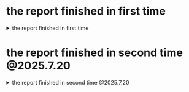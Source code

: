 # the report finished in first time

<details>
<summary> the report finished in first time</summary>

## 3.4

> Note how the mix of different types of instructions vary between benchmarks. Record the mix
> for each benchmark. (Remember: Do not provide raw dumps. A good way to visualize this kind
> of data would be a bar graph.) Which benchmark has the highest arithmetic intensity? Which
> benchmark seems most likely to be memory bound? Which benchmark seems most likely to be
> dependent on branch predictor performance?

> multiply这个benchmark的计算强度最高；
> 因为在roofline模型中，越低的计算强度越有可能会在脊点的左侧，即是memory bound。因此，先计算一下(计算指令/存储加载指令)，median这个benchmark为31.845/32.147=0.9906; towers这个benchmark为41.702÷42.197=0.9882. 所以，结论为towers
> median这个benchmark最有可能依赖branch predictor，因为这个benchmark中的branch/jump指令占比最高，最容易受branch predictor影响

![image](https://img2023.cnblogs.com/blog/1481923/202312/1481923-20231210230343287-853321160.png)

![image](https://img2023.cnblogs.com/blog/1481923/202312/1481923-20231210230359918-133253899.png)

## 3.5

> Consider the results gathered from the RV32 1-stage processor. Suppose you were to design a
> new machine such that the average CPI of loads and stores is 2 cycles, integer arithmetic
> instructions take 1 cycle, and other instructions take 1.5 cycles on average. What is the overall
> CPI of the machine for each benchmark?

dhrystone这个benchmark在RV32 1stage processor的结果：

```
Stats:

CPI          : 1.000
IPC          : 1.000
Cycles       : 245738
Instructions : 245739
Bubbles      : 0

Instruction Breakdown:
% Arithmetic  : 40.379 %
% Ld/St       : 35.324 %
% Branch/Jump : 23.757 %
% Misc.       : 0.541 %

```

这里INST=245739, arithmetic占40.379%，约为99227条arithmetic指令; 同理，ld/st约为86804条指令，branch/jump约为58380条指令, misc约为1329条指令

在新的CPI条件下，大约$cycles=99227*1 + 86804*2+ 58380*1.5 + 1329*1.5=362398$，这样CPI=362398/245739=1.475

> What is the relative performance for each benchmark if loads/stores are sped up to have an
> average CPI of 1? Is this still a worthwhile modification if it means that the cycle time increases
> 30%? Is it worthwhile for all benchmarks or only a subset? Explain.

那么时钟周期的计算公式改为：
$cycles=99227*1 + 86804*1+ 58380*1.5 + 1329*1.5=275594$，这样CPI=275594/245739=1.121

如果时钟周期的时间增加30%，可以计算一下275594*1.3 - 362398 = −4125.8，因此可以得知虽然减少了时间周期数，但增加了时钟时间，经过转换计算，总体的执行时间应该是可以降低的，因此是值得在增加30%时钟时间条件下，加速ld/st指令的CPI到1的。

至于其他的benchmark，也可以采取相同的计算方法来回答3.5

## 3.6

**SETTING1**

* full bypass
* 5stage

![image](https://img2023.cnblogs.com/blog/1481923/202312/1481923-20231211163006864-1491524531.png)
![image](https://img2023.cnblogs.com/blog/1481923/202312/1481923-20231211163107146-422676273.png)
![image](https://img2023.cnblogs.com/blog/1481923/202312/1481923-20231211163140597-1167355050.png)

**SETTING2**

* interlock
* 5stage
  ![image](https://img2023.cnblogs.com/blog/1481923/202312/1481923-20231211223612826-1877777509.png)

> How does full bypassing perform
> compared to full interlocking? If adding full bypassing would hurt the cycle time of the processor
> by 25%, would it be worth it? Argue your case quantitatively.

因为full interlock和full bypass都是在相同的处理器中进行测试，因此时钟周期的时间是相等的，那么直接比较cycles：
全互锁的Cycles数值:

Dhrystone: 481129
Median: 30490
Multiply: 94867
Qsort: 456100
Rsort: 869612
Towers: 30930
Vvadd: 21906
全旁路的Cycles数值:

Dhrystone: 321955
Median: 24274
Multiply: 78291
Qsort: 335258
Rsort: 405558
Towers: 23604
Vvadd: 16578
现在，我们比较这两组数据来看哪一组的Cycles数值更低：

Dhrystone：全旁路较低。
Median：全旁路较低。
Multiply：全旁路较低。
Qsort：全旁路较低。
Rsort：全旁路较低。
Towers：全旁路较低。
Vvadd：全旁路较低。

对于其他指标：
CPI（Clock Cycles per Instruction）：全旁路的测试中，CPI普遍较低，这表示每条指令需要更少的时钟周期来完成。这是因为全旁路减少了由于数据冒险导致的暂停。

IPC（Instructions per Cycle）：全旁路的IPC值普遍较高，表明每个时钟周期内完成的指令数更多。这是高效流水线操作的直接结果，减少了因数据依赖导致的等待。

Cycles（总时钟周期数）：尽管总指令数相似，但全旁路在大多数测试中展示了更少的总时钟周期数，这表明整体上执行更快。

Bubbles（气泡数）：全旁路技术的测试中，气泡数通常较低，这表明因数据冒险导致的暂停更少。
**因此得出结论：full bypass性能更好**

如果full bypass使得cycle time增加25%，那么可以再次计算一下等效耗时

1. dhrystone:
   321955 * 1.25 - 481129 = -78,685.25
2. median:
   24274 * 1.25 - 30490 = -147.5
3. multiply:
   78291 * 1.25 - 94867 = 2,996.75
4. qsort:
   335258 * 1.25 - 456100 = -37,027.5
5. rsort:
   405558 *1.25 - 869612 = -362,664.5
6. towers:
   23604 * 1.25 - 30930 = -1,425
7. vvadd:
   16578 * 1.25 - 21906 = -1,183.5

**因此，结论是值得的**

## 3.7

![image](https://img2023.cnblogs.com/blog/1481923/202312/1481923-20231212205811664-269993862.png)
增加指令数量的比较为：

> What percentages of the instruction mix do the various types of load and store instructions make
> up? Evaluate the new design in terms of the percentage increase in the number of instructions
> that will have to be executed. Which design would you advise your employer to adopt? Justify
> your position quantitatively.

图中，黄色Ld/St指令是各类load store指令的占比；
根据所提出的设计，这些non zero offset的LD/ST指令会被分成两个指令。
原始设计是5stage，新的设计为4stage，指令数量增加了，每个stage的cycle并没有减少（因为仍然要与最慢的mem这个stage的cycle time对齐。
由于是流水线处理器设计，所以每一个cycle完成一条指令，第一条指令的latency由5减少为4，但是后续指令仍然是每一个cycle完成一条。
指令数量的增加，明显增加了总周期数量，因此新的设计看起来并没有比5stage这种旧的设计好。

但是，如果可以增加一个解码器，那么在一个时钟周期内可以发射两条指令，一条指令是alu(比如计算non zero offset)，不涉及mem的，另一条是只设计mem(已经把non zero offset计算好了，可以直接读mem)，而不涉及alu的。这样，在理想情况下可以抵消掉non zero offset所增加的指令数量，带来的总周期数增加。
![image](https://img2023.cnblogs.com/blog/1481923/202312/1481923-20231212231201258-765841504.png)

</details>

# the report finished in second time @2025.7.20

<details>
<summary>the report finished in second time @2025.7.20</summary>

first settle the environment according to the instruction, then start off with chapter 3.4. run each benchmark with 1stage process simulation, along with tracer.py generating the statistics.

## 3.4

> Note how the mix of different types of instructions vary between benchmarks. Record the mix for each benchmark. (Remember: Do not provide raw dumps. A good way to visualize this kind of  data  would  be  a  bar  graph.)  Which  benchmark  has  the  highest  arithmetic  intensity?  Which benchmark seems most likely to be memory bound? Which benchmark seems most likely to be dependent on branch predictor performance?

<details>
<summary>the simulation report is</summary>

```
vvadd
Stats:

CPI          : 1.000
IPC          : 1.000
Cycles       : 12955
Instructions : 12956
Bubbles      : 0

Instruction Breakdown:
% Arithmetic  : 45.878 %
% Ld/St       : 30.573 %
% Branch/Jump : 22.468 %
% Misc.       : 1.081 %
% non_zero_Offset LD  : 7.402 %
% non_zero_Offset_ST  : 2.061 %



towers
Stats:

CPI          : 1.000
IPC          : 1.000
Cycles       : 19612
Instructions : 19613
Bubbles      : 0

Instruction Breakdown:
% Arithmetic  : 41.702 %
% Ld/St       : 42.197 %
% Branch/Jump : 15.388 %
% Misc.       : 0.714 %
% non_zero_Offset LD  : 16.515 %
% non_zero_Offset_ST  : 14.516 %

rsort
Stats:

CPI          : 1.000
IPC          : 1.000
Cycles       : 375222
Instructions : 375223
Bubbles      : 0

Instruction Breakdown:
% Arithmetic  : 59.580 %
% Ld/St       : 34.870 %
% Branch/Jump : 4.398 %
% Misc.       : 1.152 %
% non_zero_Offset LD  : 8.120 %
% non_zero_Offset_ST  : 5.010 %


qsort
Stats:

CPI          : 1.000
IPC          : 1.000
Cycles       : 236620
Instructions : 236621
Bubbles      : 0

Instruction Breakdown:
% Arithmetic  : 38.382 %
% Ld/St       : 31.471 %
% Branch/Jump : 29.825 %
% Misc.       : 0.322 %
% non_zero_Offset LD  : 13.253 %
% non_zero_Offset_ST  : 4.059 %

multiply
Stats:

CPI          : 1.000
IPC          : 1.000
Cycles       : 50619
Instructions : 50620
Bubbles      : 0

Instruction Breakdown:
% Arithmetic  : 63.151 %
% Ld/St       : 4.883 %
% Branch/Jump : 31.618 %
% Misc.       : 0.348 %
% non_zero_Offset LD  : 1.588 %
% non_zero_Offset_ST  : 0.626 %


median
Stats:

CPI          : 1.000
IPC          : 1.000
Cycles       : 17173
Instructions : 17174
Bubbles      : 0

Instruction Breakdown:
% Arithmetic  : 31.845 %
% Ld/St       : 32.147 %
% Branch/Jump : 35.193 %
% Misc.       : 0.815 %
% non_zero_Offset LD  : 15.366 %
% non_zero_Offset_ST  : 1.508 %


dhrystone
Stats:

CPI          : 1.000
IPC          : 1.000
Cycles       : 245738
Instructions : 245739
Bubbles      : 0

Instruction Breakdown:
% Arithmetic  : 40.379 %
% Ld/St       : 35.324 %
% Branch/Jump : 23.757 %
% Misc.       : 0.541 %
% non_zero_Offset LD  : 13.904 %
% non_zero_Offset_ST  : 10.081 %
```

</details>
<details>
<summary>the bar graph related to this data</summary>

![image](https://img2024.cnblogs.com/blog/1481923/202507/1481923-20250720120059032-467246977.png)

</details>

since `the highest arithmetic intensity` depends on $number of arithmetic insts / number of insts related to memory operations$, thus multiply benchmark has `highest arithmetic intensity`

the more insts related to memory operations, the more likely memory bound it seems to be. thus towers benchmark seems most likely to be memory bound.

the more branch/jump insts it has, the more likely it is dependent on branch predicator

## 3.5

> Consider  the  results  gathered  from  the  RV32  1-stage  processor.  Suppose  you  were  to  design  a new  machine  such  that  the  average  CPI  of  loads  and  stores  is  2  cycles,  integer arithmetic instructions take 1 cycle, and other instructions take 1.5 cycles on average. What is the overall CPI of the machine for each benchmark?

<details>
<summary>answer</summary>

---

### 🔧 Context Recap

You said:

> The statistics data is gathered from an RV32 1-stage processor, where CPI = 1 for all instructions.

You’re now designing a **new machine** with:

* **Arithmetic** = 1.0 cycle
* **Load/Store (Ld/St)** = 2.0 cycles
* **Other instructions (Branch + Misc)** = 1.5 cycles

The question is:

> Given the instruction breakdown percentages, what would be the new average CPI for each benchmark?

---

### 🧠 Step-by-Step Thought Process

#### **Step 1: Understand what the instruction breakdown percentages mean**

You provided, for each benchmark, the percentage of instructions that are:

* Arithmetic
* Load/Store (Ld/St)
* Branch/Jump
* Misc.

These are **mutually exclusive categories**, and together they add up to \~100%.

So for each benchmark, we can use this data to weight the execution time per instruction type.

---

#### **Step 2: Map execution time per instruction type on the new machine**

| Instruction Type | Latency (in cycles) on New Machine |
| ---------------- | ---------------------------------- |
| Arithmetic       | 1.0                                |
| Ld/St            | 2.0                                |
| Branch/Jump      | 1.5                                |
| Misc.            | 1.5                                |

Why branch/misc is grouped:

* The problem says “other instructions take 1.5 cycles on average,” so we combine `Branch/Jump` and `Misc.` into one category with cost 1.5.

---

#### **Step 3: Use the weighted average CPI formula**

The formula is:

$$
\text{CPI}_{\text{new}} = \frac{
    \%_{\text{arith}} \cdot 1.0 +
    \%_{\text{ldst}} \cdot 2.0 +
    (\%_{\text{branch}} + \%_{\text{misc}}) \cdot 1.5
}{100}
$$

This gives you:

* Total cycles per 100 instructions (since percentages are out of 100)
* Dividing by 100 gives the **average cycles per instruction (CPI)**

---

#### **Step 4: Apply the formula to each benchmark**

Let's do an example manually:

##### 🧪 Example: `vvadd`

From your data:

* Arithmetic: 45.878%
* Ld/St: 30.573%
* Branch/Jump: 22.468%
* Misc.: 1.081%

$$
\text{CPI}_{vvadd} = \frac{
(45.878 \cdot 1.0) + (30.573 \cdot 2.0) + ((22.468 + 1.081) \cdot 1.5)
}{100}
= \frac{45.878 + 61.146 + 35.325}{100} = \frac{142.349}{100} = 1.423
$$

✅ This gives a new CPI of **1.423** for `vvadd`.

I repeated this computation for each benchmark program using the data and same formula.

---

#### **Step 5: Summarize the results**

Here’s what we get:

| Benchmark           | Arithmetic % | Ld/St % | Branch+Misc % | New CPI (calc) |
| ------------------- | ------------ | ------- | ------------- | -------------- |
| **vvadd**     | 45.878       | 30.573  | 23.549        | 1.423          |
| **towers**    | 41.702       | 42.197  | 16.102        | 1.502          |
| **rsort**     | 59.580       | 34.870  | 5.550         | 1.376          |
| **qsort**     | 38.382       | 31.471  | 30.147        | 1.465          |
| **multiply**  | 63.151       | 4.883   | 31.966        | 1.209          |
| **median**    | 31.845       | 32.147  | 36.008        | 1.502          |
| **dhrystone** | 40.379       | 35.324  | 24.298        | 1.475          |

Benchmarks with:

* **More arithmetic and fewer Ld/St** → lower CPI (e.g. `multiply`, `rsort`)
* **More memory and branch** → higher CPI (e.g. `median`, `towers`)

---

</details>

> What  is  the  relative  performance  for  each  benchmark  if  loads/stores  are  sped  up  to  have  an average CPI of 1?Is this still a worthwhile modification if it means that the cycle time increases 30%? Is it worthwhile for all benchmarks or only a subset? Explain.

<details>
<summary>answer
</summary>

speedup is a reflection on relative performance

speedup = old execution time / new execution time.

execution time = insts count x cpi x cycle time. since for each benchmark, inits count and cycle time is unchanged, we get speedup = old cpi / new cpi

**for exmaple**:

```
towers
Stats:

CPI          : 1.000
IPC          : 1.000
Cycles       : 19612
Instructions : 19613
Bubbles      : 0

Instruction Breakdown:
% Arithmetic  : 41.702 %
% Ld/St       : 42.197 %
% Branch/Jump : 15.388 %
% Misc.       : 0.714 %
% non_zero_Offset LD  : 16.515 %
% non_zero_Offset_ST  : 14.516 %
```

speedup of towers = (41.7 x 1 + 42.197 x 2 + (15.388+0.714) x 1.5) / (41.7 x 1 + 42.197 x 1 + (15.388+0.714) x 1.5)  = 150.247 / 108.05   = 1.3905

consider optimizing the ld/st inst has an average cpi of 1 but with cycle time increasing 30%. we get the `relative speedup with 30% slower clock`

we have the new speedup of towers = old cpi x old cyctime / new cpi x new cyctime = 150.247 x 1 / 108.05 x 1.3 = 1.069 (this calculation reflects we have 30% slower clock if optimize ld/st inst to 1cycle )

apply to all benchmarks, we get the result as following:

| **Benchmark** | **Original CPI** | **Optimized CPI** | **Relative Speedup (no penalty)** | **Relative Speedup (with 30% slower clock)** |
| ------------------- | ---------------------- | ----------------------- | --------------------------------------- | -------------------------------------------------- |
| **vvadd**     | 1.423                  | 1.118                   | 1.274                                   | 0.980                                              |
| **towers**    | 1.502                  | 1.081                   | 1.391                                   | **1.070**                                    |
| **rsort**     | 1.376                  | 1.028                   | 1.339                                   | **1.030**                                    |
| **qsort**     | 1.465                  | 1.151                   | 1.273                                   | 0.980                                              |
| **multiply**  | 1.209                  | 1.160                   | 1.042                                   | ❌ 0.802                                           |
| **median**    | 1.502                  | 1.180                   | 1.272                                   | 0.979                                              |
| **dhrystone** | 1.475                  | 1.122                   | 1.315                                   | **1.012**                                    |

according to the result, it's not worthwhile(if we have to slow 30% clock to acquire optimization in cpi of ld/st inst ) if last column has speedup lower than 1.

</details>

## 3.6

> Record the CPI values for all benchmarks. Are they what you expected?

<details>
<summary>default config: with full bypass enabled</summary>

```
(/home/tangke/cs152/chipyard/.conda-env) tangke@tangke:~/cs152/chipyard-cs152-sp23/sims/verilator$ ${SCRIPTS}/tracer.py output/chipyard.TestHarness.Sodor5StageConfig/vvadd.out 

Stats:

CPI          : 1.352
IPC          : 0.740
Cycles       : 16578
Instructions : 12264
Bubbles      : 4315

Instruction Breakdown:
% Arithmetic  : 47.472 %
% Ld/St       : 29.460 %
% Branch/Jump : 21.926 %
% Misc.       : 1.142 %
% non_zero_Offset LD  : 6.401 %
% non_zero_Offset_ST  : 2.177 %


(/home/tangke/cs152/chipyard/.conda-env) tangke@tangke:~/cs152/chipyard-cs152-sp23/sims/verilator$ ${SCRIPTS}/tracer.py output/chipyard.TestHarness.Sodor5StageConfig/towers.out 

Stats:

CPI          : 1.250
IPC          : 0.800
Cycles       : 23604
Instructions : 18877
Bubbles      : 4728

Instruction Breakdown:
% Arithmetic  : 42.544 %
% Ld/St       : 41.935 %
% Branch/Jump : 14.780 %
% Misc.       : 0.742 %
% non_zero_Offset LD  : 16.205 %
% non_zero_Offset_ST  : 15.082 %

(/home/tangke/cs152/chipyard/.conda-env) tangke@tangke:~/cs152/chipyard-cs152-sp23/sims/verilator$ ${SCRIPTS}/tracer.py output/chipyard.TestHarness.Sodor5StageConfig/rsort.out 

Stats:

CPI          : 1.083
IPC          : 0.923
Cycles       : 405558
Instructions : 374484
Bubbles      : 31075

Instruction Breakdown:
% Arithmetic  : 59.661 %
% Ld/St       : 34.844 %
% Branch/Jump : 4.340 %
% Misc.       : 1.155 %
% non_zero_Offset LD  : 8.089 %
% non_zero_Offset_ST  : 5.020 %

(/home/tangke/cs152/chipyard/.conda-env) tangke@tangke:~/cs152/chipyard-cs152-sp23/sims/verilator$ ${SCRIPTS}/tracer.py output/chipyard.TestHarness.Sodor5StageConfig/qsort.out

Stats:

CPI          : 1.421
IPC          : 0.704
Cycles       : 335258
Instructions : 235998
Bubbles      : 99261

Instruction Breakdown:
% Arithmetic  : 38.448 %
% Ld/St       : 31.403 %
% Branch/Jump : 29.826 %
% Misc.       : 0.323 %
% non_zero_Offset LD  : 13.212 %
% non_zero_Offset_ST  : 4.070 %

(/home/tangke/cs152/chipyard/.conda-env) tangke@tangke:~/cs152/chipyard-cs152-sp23/sims/verilator$ ${SCRIPTS}/tracer.py output/chipyard.TestHarness.Sodor5StageConfig/multiply.out 

Stats:

CPI          : 1.565
IPC          : 0.639
Cycles       : 78291
Instructions : 50024
Bubbles      : 28268

Instruction Breakdown:
% Arithmetic  : 63.791 %
% Ld/St       : 4.238 %
% Branch/Jump : 31.619 %
% Misc.       : 0.352 %
% non_zero_Offset LD  : 1.255 %
% non_zero_Offset_ST  : 0.634 %

(/home/tangke/cs152/chipyard/.conda-env) tangke@tangke:~/cs152/chipyard-cs152-sp23/sims/verilator$ ${SCRIPTS}/tracer.py output/chipyard.TestHarness.Sodor5StageConfig/median.out 

Stats:

CPI          : 1.469
IPC          : 0.681
Cycles       : 24274
Instructions : 16523
Bubbles      : 7752

Instruction Breakdown:
% Arithmetic  : 32.470 %
% Ld/St       : 31.405 %
% Branch/Jump : 35.278 %
% Misc.       : 0.847 %
% non_zero_Offset LD  : 14.967 %
% non_zero_Offset_ST  : 1.568 %

(/home/tangke/cs152/chipyard/.conda-env) tangke@tangke:~/cs152/chipyard-cs152-sp23/sims/verilator$ ${SCRIPTS}/tracer.py output/chipyard.TestHarness.Sodor5StageConfig/dhrystone.out 

Stats:

CPI          : 1.323
IPC          : 0.756
Cycles       : 321955
Instructions : 243390
Bubbles      : 78566

Instruction Breakdown:
% Arithmetic  : 40.531 %
% Ld/St       : 35.198 %
% Branch/Jump : 23.725 %
% Misc.       : 0.546 %
% non_zero_Offset LD  : 13.805 %
% non_zero_Offset_ST  : 10.178 %
```

</details>

I dive into the absolute count of arithmetic insts in the first place. for `vvadd` benchmark, it has $12956×0.45878 = 5943.95368 $ arithmetic insts in 1-stage processor. but $12264×0.47472 = 5821.96608 $ arithmetic insts in 5-stage processor. besides, count of total instructions has changed between 1-stage and 5-stage in the same benchmark.
Specifically, pipelined processor has to insert some NOP to avoid hazard that cannot be dealt with by bypass, leading to more total number of instructions. but regarding to `vvadd` benchmark, the 5-stage processor has 12264 total insts which is lower than 12956 total insts in 1-stage. **the result is really weired and far from what i expected**

> Now  disable  full  bypassing  in consts.scala,  and  re-run  the  build  (check  that  your  Chisel  code recompiles).Record  the  new  CPI  values  for  all  benchmarks.  How  does  full  bypassing perform compared to full interlocking?

<details>
<summary>with full bypass disabled</summary>

```
(/home/tangke/cs152/chipyard/.conda-env) tangke@tangke:~/cs152/chipyard-cs152-sp23/sims/verilator$ ${SCRIPTS}/tracer.py output/chipyard.TestHarness.Sodor5StageConfig/vvadd.out 

Stats:

CPI          : 1.839
IPC          : 0.544
Cycles       : 21906
Instructions : 11912
Bubbles      : 9995

Instruction Breakdown:
% Arithmetic  : 48.212 %
% Ld/St       : 28.601 %
% Branch/Jump : 22.011 %
% Misc.       : 1.175 %
% non_zero_Offset LD  : 5.725 %
% non_zero_Offset_ST  : 2.241 %

(/home/tangke/cs152/chipyard/.conda-env) tangke@tangke:~/cs152/chipyard-cs152-sp23/sims/verilator$ ${SCRIPTS}/tracer.py output/chipyard.TestHarness.Sodor5StageConfig/towers.out 

Stats:

CPI          : 1.672
IPC          : 0.598
Cycles       : 30930
Instructions : 18503
Bubbles      : 12428

Instruction Breakdown:
% Arithmetic  : 43.009 %
% Ld/St       : 41.647 %
% Branch/Jump : 14.587 %
% Misc.       : 0.757 %
% non_zero_Offset LD  : 15.965 %
% non_zero_Offset_ST  : 15.387 %

(/home/tangke/cs152/chipyard/.conda-env) tangke@tangke:~/cs152/chipyard-cs152-sp23/sims/verilator$ ${SCRIPTS}/tracer.py output/chipyard.TestHarness.Sodor5StageConfig/rsort.out 

Stats:

CPI          : 2.323
IPC          : 0.430
Cycles       : 869612
Instructions : 374344
Bubbles      : 495269

Instruction Breakdown:
% Arithmetic  : 59.695 %
% Ld/St       : 34.807 %
% Branch/Jump : 4.343 %
% Misc.       : 1.155 %
% non_zero_Offset LD  : 8.067 %
% non_zero_Offset_ST  : 5.022 %

(/home/tangke/cs152/chipyard/.conda-env) tangke@tangke:~/cs152/chipyard-cs152-sp23/sims/verilator$ ${SCRIPTS}/tracer.py output/chipyard.TestHarness.Sodor5StageConfig/qsort.out 

Stats:

CPI          : 1.935
IPC          : 0.517
Cycles       : 456100
Instructions : 235665
Bubbles      : 220436

Instruction Breakdown:
% Arithmetic  : 38.475 %
% Ld/St       : 31.363 %
% Branch/Jump : 29.839 %
% Misc.       : 0.323 %
% non_zero_Offset LD  : 13.189 %
% non_zero_Offset_ST  : 4.076 %

(/home/tangke/cs152/chipyard/.conda-env) tangke@tangke:~/cs152/chipyard-cs152-sp23/sims/verilator$ ${SCRIPTS}/tracer.py output/chipyard.TestHarness.Sodor5StageConfig/multiply.out 

Stats:

CPI          : 1.910
IPC          : 0.524
Cycles       : 94867
Instructions : 49663
Bubbles      : 45205

Instruction Breakdown:
% Arithmetic  : 64.136 %
% Ld/St       : 3.870 %
% Branch/Jump : 31.639 %
% Misc.       : 0.354 %
% non_zero_Offset LD  : 1.065 %
% non_zero_Offset_ST  : 0.638 %

(/home/tangke/cs152/chipyard/.conda-env) tangke@tangke:~/cs152/chipyard-cs152-sp23/sims/verilator$ medi^C
(/home/tangke/cs152/chipyard/.conda-env) tangke@tangke:~/cs152/chipyard-cs152-sp23/sims/verilator$ ${SCRIPTS}/tracer.py output/chipyard.TestHarness.Sodor5StageConfig/median.out 

Stats:

CPI          : 1.888
IPC          : 0.530
Cycles       : 30490
Instructions : 16146
Bubbles      : 14345

Instruction Breakdown:
% Arithmetic  : 32.726 %
% Ld/St       : 30.862 %
% Branch/Jump : 35.544 %
% Misc.       : 0.867 %
% non_zero_Offset LD  : 14.679 %
% non_zero_Offset_ST  : 1.604 %

(/home/tangke/cs152/chipyard/.conda-env) tangke@tangke:~/cs152/chipyard-cs152-sp23/sims/verilator$ ${SCRIPTS}/tracer.py output/chipyard.TestHarness.Sodor5StageConfig/dhrystone.out 

Stats:

CPI          : 1.986
IPC          : 0.504
Cycles       : 481129
Instructions : 242303
Bubbles      : 238827

Instruction Breakdown:
% Arithmetic  : 40.631 %
% Ld/St       : 35.092 %
% Branch/Jump : 23.729 %
% Misc.       : 0.549 %
% non_zero_Offset LD  : 13.735 %
% non_zero_Offset_ST  : 10.224 %

```

</details>

Under the hypothesis of with and without full bypass running on the same 5-stage processor have the same clock time, `Execution time = Instructions x CPI`.
Collect the result as follow:

**full bypass / full interlock recorded in chart**

| benchmark | insts         | cpi         | execution time        |
| --------- | ------------- | ----------- | --------------------- |
| vvadd     | 12264/11912   | 1.352/1.839 | 16580.9/21906.1       |
| towers    | 18877/18503   | 1.250/1.672 | 23596.25/30937.0      |
| rsort     | 374484/374344 | 1.083/2.323 | 405566.172/869601.112 |
| qsort     | 235998/235665 | 1.421/1.935 | 335353.1/456011.775   |
| multiply  | 50024/49663   | 1.565/1.910 | 78287.56/94856.33     |
| median    | 16523/16146   | 1.469/1.888 | 24272.287/30483.648   |
| dhrystone | 243390/242303 | 1.323/1.986 | 322004.97/481213.758  |

compared to the full bypass disabled, enabling the full bypass can outperform markedly, in the context of Execution time. And cycles for each instruction is more since there are more stalls in pipeline without bypass.

> If adding full bypassing would hurt the cycle time of the processor by 25%, would it be worth it? Argue your case quantitatively.

assuming the count of instruction unchanged, if full bypass increase cycle time by 25%:

vvadd takes 20725, towers takes 29495, rsort takes 506957, qsort takes 419191, multiply takes 97858.7 is slower than interlock, median takes 30340, dhrystone takes 402505.

in general full bypass is worthy of it even when it hurts the cycle time by 25%.

## 3.7

> What percentages of the instruction mix do the various types of load and store instructions make up? Evaluate the new design in terms of the percentage increase in the number of instructions that will have to be executed. Which design would you advise your employer to adopt? Justify your position quantitatively.

<details>
<summary>the stats is as follow, ordered in vvadd, towers, rsort, qsort, multyply, median, dhrystone</summary>

Stats:

CPI          : 1.352
IPC          : 0.740
Cycles       : 16578
Instructions : 12264
Bubbles      : 4315

Instruction Breakdown:
% Arithmetic  : 47.472 %
% Ld/St       : 29.460 %
% Branch/Jump : 21.926 %
% Misc.       : 1.142 %
% non_zero_Offset LD  : 6.401 %
% non_zero_Offset_ST  : 2.177 %

Stats:

CPI          : 1.352
IPC          : 0.740
Cycles       : 16578
Instructions : 12264
Bubbles      : 4315

Instruction Breakdown:
% Arithmetic  : 47.472 %
% Ld/St       : 29.460 %
% Branch/Jump : 21.926 %
% Misc.       : 1.142 %
% non_zero_Offset LD  : 6.401 %
% non_zero_Offset_ST  : 2.177 %

Instruction Count Summary:
  Total Instructions          : 12264
  Total LD/ST Instructions    : 3613
  Total Arithmetic Instructions: 5822
  Total Branch/Jump Instructions: 2689
  Total Misc Instructions     : 140

Load/Store Offset Details:
  Non-zero Offset Load Count  : 785
  Non-zero Offset Store Count : 267
  % of Non-zero Offset Loads  : 21.73 %
  % of Non-zero Offset Stores : 7.39 %

---

Stats:

CPI          : 1.250
IPC          : 0.800
Cycles       : 23604
Instructions : 18877
Bubbles      : 4728

Instruction Breakdown:
% Arithmetic  : 42.544 %
% Ld/St       : 41.935 %
% Branch/Jump : 14.780 %
% Misc.       : 0.742 %
% non_zero_Offset LD  : 16.205 %
% non_zero_Offset_ST  : 15.082 %

Stats:

CPI          : 1.250
IPC          : 0.800
Cycles       : 23604
Instructions : 18877
Bubbles      : 4728

Instruction Breakdown:
% Arithmetic  : 42.544 %
% Ld/St       : 41.935 %
% Branch/Jump : 14.780 %
% Misc.       : 0.742 %
% non_zero_Offset LD  : 16.205 %
% non_zero_Offset_ST  : 15.082 %

Instruction Count Summary:
  Total Instructions          : 18877
  Total LD/ST Instructions    : 7916
  Total Arithmetic Instructions: 8031
  Total Branch/Jump Instructions: 2790
  Total Misc Instructions     : 140

Load/Store Offset Details:
  Non-zero Offset Load Count  : 3059
  Non-zero Offset Store Count : 2847
  % of Non-zero Offset Loads  : 38.64 %
  % of Non-zero Offset Stores : 35.97 %

---

Stats:

CPI          : 1.083
IPC          : 0.923
Cycles       : 405558
Instructions : 374484
Bubbles      : 31075

Instruction Breakdown:
% Arithmetic  : 59.661 %
% Ld/St       : 34.844 %
% Branch/Jump : 4.340 %
% Misc.       : 1.155 %
% non_zero_Offset LD  : 8.089 %
% non_zero_Offset_ST  : 5.020 %

Stats:

CPI          : 1.083
IPC          : 0.923
Cycles       : 405558
Instructions : 374484
Bubbles      : 31075

Instruction Breakdown:
% Arithmetic  : 59.661 %
% Ld/St       : 34.844 %
% Branch/Jump : 4.340 %
% Misc.       : 1.155 %
% non_zero_Offset LD  : 8.089 %
% non_zero_Offset_ST  : 5.020 %

Instruction Count Summary:
  Total Instructions          : 374484
  Total LD/ST Instructions    : 130485
  Total Arithmetic Instructions: 223421
  Total Branch/Jump Instructions: 16254
  Total Misc Instructions     : 4324

Load/Store Offset Details:
  Non-zero Offset Load Count  : 30291
  Non-zero Offset Store Count : 18798
  % of Non-zero Offset Loads  : 23.21 %
  % of Non-zero Offset Stores : 14.41 %

---

Stats:

CPI          : 1.421
IPC          : 0.704
Cycles       : 335258
Instructions : 235998
Bubbles      : 99261

Instruction Breakdown:
% Arithmetic  : 38.448 %
% Ld/St       : 31.403 %
% Branch/Jump : 29.826 %
% Misc.       : 0.323 %
% non_zero_Offset LD  : 13.212 %
% non_zero_Offset_ST  : 4.070 %

Stats:

CPI          : 1.421
IPC          : 0.704
Cycles       : 335258
Instructions : 235998
Bubbles      : 99261

Instruction Breakdown:
% Arithmetic  : 38.448 %
% Ld/St       : 31.403 %
% Branch/Jump : 29.826 %
% Misc.       : 0.323 %
% non_zero_Offset LD  : 13.212 %
% non_zero_Offset_ST  : 4.070 %

Instruction Count Summary:
  Total Instructions          : 235998
  Total LD/ST Instructions    : 74111
  Total Arithmetic Instructions: 90737
  Total Branch/Jump Instructions: 70388
  Total Misc Instructions     : 762

Load/Store Offset Details:
  Non-zero Offset Load Count  : 31181
  Non-zero Offset Store Count : 9605
  % of Non-zero Offset Loads  : 42.07 %
  % of Non-zero Offset Stores : 12.96 %

---

Stats:

CPI          : 1.565
IPC          : 0.639
Cycles       : 78291
Instructions : 50024
Bubbles      : 28268

Instruction Breakdown:
% Arithmetic  : 63.791 %
% Ld/St       : 4.238 %
% Branch/Jump : 31.619 %
% Misc.       : 0.352 %
% non_zero_Offset LD  : 1.255 %
% non_zero_Offset_ST  : 0.634 %

Stats:

CPI          : 1.565
IPC          : 0.639
Cycles       : 78291
Instructions : 50024
Bubbles      : 28268

Instruction Breakdown:
% Arithmetic  : 63.791 %
% Ld/St       : 4.238 %
% Branch/Jump : 31.619 %
% Misc.       : 0.352 %
% non_zero_Offset LD  : 1.255 %
% non_zero_Offset_ST  : 0.634 %

Instruction Count Summary:
  Total Instructions          : 50024
  Total LD/ST Instructions    : 2120
  Total Arithmetic Instructions: 31911
  Total Branch/Jump Instructions: 15817
  Total Misc Instructions     : 176

Load/Store Offset Details:
  Non-zero Offset Load Count  : 628
  Non-zero Offset Store Count : 317
  % of Non-zero Offset Loads  : 29.62 %
  % of Non-zero Offset Stores : 14.95 %

---

Stats:

CPI          : 1.469
IPC          : 0.681
Cycles       : 24274
Instructions : 16523
Bubbles      : 7752

Instruction Breakdown:
% Arithmetic  : 32.470 %
% Ld/St       : 31.405 %
% Branch/Jump : 35.278 %
% Misc.       : 0.847 %
% non_zero_Offset LD  : 14.967 %
% non_zero_Offset_ST  : 1.568 %

Stats:

CPI          : 1.469
IPC          : 0.681
Cycles       : 24274
Instructions : 16523
Bubbles      : 7752

Instruction Breakdown:
% Arithmetic  : 32.470 %
% Ld/St       : 31.405 %
% Branch/Jump : 35.278 %
% Misc.       : 0.847 %
% non_zero_Offset LD  : 14.967 %
% non_zero_Offset_ST  : 1.568 %

Instruction Count Summary:
  Total Instructions          : 16523
  Total LD/ST Instructions    : 5189
  Total Arithmetic Instructions: 5365
  Total Branch/Jump Instructions: 5829
  Total Misc Instructions     : 140

Load/Store Offset Details:
  Non-zero Offset Load Count  : 2473
  Non-zero Offset Store Count : 259
  % of Non-zero Offset Loads  : 47.66 %
  % of Non-zero Offset Stores : 4.99 %

---

Stats:

CPI          : 1.323
IPC          : 0.756
Cycles       : 321955
Instructions : 243390
Bubbles      : 78566

Instruction Breakdown:
% Arithmetic  : 40.531 %
% Ld/St       : 35.198 %
% Branch/Jump : 23.725 %
% Misc.       : 0.546 %
% non_zero_Offset LD  : 13.805 %
% non_zero_Offset_ST  : 10.178 %

Stats:

CPI          : 1.323
IPC          : 0.756
Cycles       : 321955
Instructions : 243390
Bubbles      : 78566

Instruction Breakdown:
% Arithmetic  : 40.531 %
% Ld/St       : 35.198 %
% Branch/Jump : 23.725 %
% Misc.       : 0.546 %
% non_zero_Offset LD  : 13.805 %
% non_zero_Offset_ST  : 10.178 %

Instruction Count Summary:
  Total Instructions          : 243390
  Total LD/ST Instructions    : 85668
  Total Arithmetic Instructions: 98648
  Total Branch/Jump Instructions: 57744
  Total Misc Instructions     : 1330

Load/Store Offset Details:
  Non-zero Offset Load Count  : 33600
  Non-zero Offset Store Count : 24773
  % of Non-zero Offset Loads  : 39.22 %
  % of Non-zero Offset Stores : 28.92 %

</details>

For `vvadd` benchmark, it has 3613 LD/ST instructions, of which 785+267=1052 is non-zero offset LD/ST instructions. we will have 12264+1052=13316 instructions if taking new design.
Taking new design also lead clock time increased since EX stage and MEM stage are combined, which increase critical path clock time.

Assume the first inst has 5 cycle and then each inst has 1 cycle. taking new design, first inst takes 4 cycle and then each inst takes 1 cycle. in general cycles don't changed much. we assume CPI = cycles/insts will decrease.

Speedup = (inst_old × CPI_old × T_old) / (inst_new × CPI_new × T_new)
= (inst_old x cycles / inst_old x cycle_old) / ((inst_old + 1052) x cycles / (inst_old+1052) x (cycle_old+delta))
where delta is the increase in clock time caused by combined stage.

so, we simplify the formula then get:

Speedup = cycles/(cycles+delta). which is lower than 1. so, i suppose taking new design won't bring in benefits.

---

</details>
